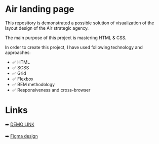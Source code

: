 # Air landing page
This repository is demonstrated a possible solution of visualization of the layout design of the Air strategic agency. 

The main purpose of this project is mastering HTML & CSS.

In order to create this project, I have used following technology and approaches:
- ✅ HTML
- ✅ SCSS
- ✅ Grid
- ✅ Flexbox
- ✅ BEM methodology
- ✅ Responsiveness and cross-browser

# Links
➡️ [DEMO LINK](https://anastasiia-nikita.github.io/Air-landing-page/#)

➡️ [Figma design](https://www.figma.com/file/7qwsWggv9BAxMi2VPhBuPr/Air-(formerly-Dia)?node-id=9138%3A35)
